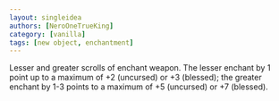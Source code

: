 ```yaml
---
layout: singleidea
authors: [NeroOneTrueKing]
category: [vanilla]
tags: [new object, enchantment]
---
```

Lesser and greater scrolls of enchant weapon. The lesser enchant by 1 point up to a maximum of +2 (uncursed) or +3 (blessed); the greater enchant by 1-3 points to a maximum of +5 (uncursed) or +7 (blessed).
